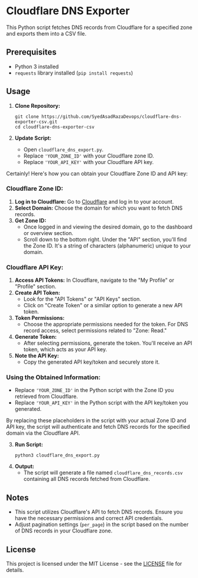 # Cloudflare DNS Exporter

This Python script fetches DNS records from Cloudflare for a specified zone and exports them into a CSV file.

## Prerequisites

- Python 3 installed
- `requests` library installed (`pip install requests`)

## Usage

1. **Clone Repository:**
   ```
   git clone https://github.com/SyedAsadRazaDevops/cloudflare-dns-exporter-csv.git
   cd cloudflare-dns-exporter-csv
   ```

2. **Update Script:**
   - Open `cloudflare_dns_export.py`.
   - Replace `'YOUR_ZONE_ID'` with your Cloudflare zone ID.
   - Replace `'YOUR_API_KEY'` with your Cloudflare API key.

Certainly! Here's how you can obtain your Cloudflare Zone ID and API key:
### Cloudflare Zone ID:

1. **Log in to Cloudflare:** Go to [Cloudflare](https://www.cloudflare.com/) and log in to your account.
2. **Select Domain:** Choose the domain for which you want to fetch DNS records.
3. **Get Zone ID:**
   - Once logged in and viewing the desired domain, go to the dashboard or overview section.
   - Scroll down to the bottom right. Under the "API" section, you'll find the Zone ID. It's a string of characters (alphanumeric) unique to your domain.

### Cloudflare API Key:

1. **Access API Tokens:** In Cloudflare, navigate to the "My Profile" or "Profile" section.
2. **Create API Token:**
   - Look for the "API Tokens" or "API Keys" section.
   - Click on "Create Token" or a similar option to generate a new API token.
3. **Token Permissions:**
   - Choose the appropriate permissions needed for the token. For DNS record access, select permissions related to "Zone: Read."
4. **Generate Token:**
   - After selecting permissions, generate the token. You'll receive an API token, which acts as your API key.
5. **Note the API Key:**
   - Copy the generated API key/token and securely store it.

### Using the Obtained Information:

- Replace `'YOUR_ZONE_ID'` in the Python script with the Zone ID you retrieved from Cloudflare.
- Replace `'YOUR_API_KEY'` in the Python script with the API key/token you generated.
  
By replacing these placeholders in the script with your actual Zone ID and API key, the script will authenticate and fetch DNS records for the specified domain via the Cloudflare API.

3. **Run Script:**
   ```
   python3 cloudflare_dns_export.py
   ```
4. **Output:**
   - The script will generate a file named `cloudflare_dns_records.csv` containing all DNS records fetched from Cloudflare.

## Notes

- This script utilizes Cloudflare's API to fetch DNS records. Ensure you have the necessary permissions and correct API credentials.
- Adjust pagination settings (`per_page`) in the script based on the number of DNS records in your Cloudflare zone.

## License

This project is licensed under the MIT License - see the [LICENSE](LICENSE) file for details.

